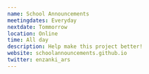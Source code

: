 ```yaml
---
name: School Announcements
meetingdates: Everyday
nextdate: Tommorrow
location: Online
time: All day
description: Help make this project better!
website: schoolannouncements.github.io
twitter: enzanki_ars
---
```


